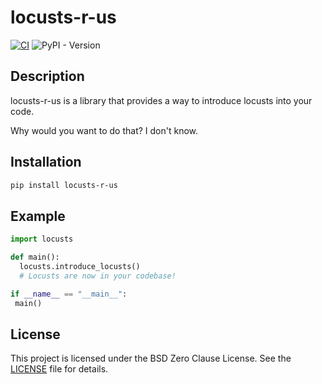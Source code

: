 # locusts-r-us

[![CI](https://github.com/locusts-r-us/locusts/actions/workflows/python.yml/badge.svg)](https://github.com/locusts-r-us/locusts/actions/workflows/python.yml)
![PyPI - Version](https://img.shields.io/pypi/v/locusts-r-us)


## Description

locusts-r-us is a library that provides a way to introduce locusts into your code.

Why would you want to do that? I don't know.

## Installation

```sh
pip install locusts-r-us
```

## Example

```python
import locusts

def main():
  locusts.introduce_locusts()
  # Locusts are now in your codebase!

if __name__ == "__main__":
 main()
```

## License

This project is licensed under the BSD Zero Clause License. See the [LICENSE](../LICENSE) file for details.
